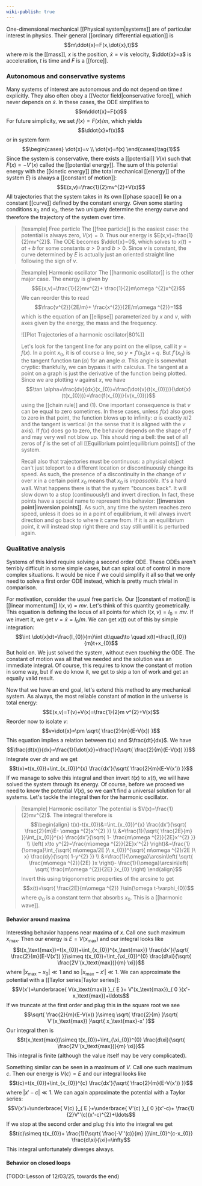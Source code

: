 ```yaml
---
wiki-publish: true
---
```

One-dimensional mechanical [[Physical system|systems]] are of particular interest in physics. Their general [[ordinary differential equation]] is
$$m\ddot{x}=F(x,\dot{x},t)$$
where $m$ is the [[mass]], $x$ is the position, $\dot{x}=v$ is velocity, $\ddot{x}=a$ is acceleration, $t$ is time and $F$ is a [[force]].
### Autonomous and conservative systems
Many systems of interest are autonomous and do not depend on time $t$ explicitly. They also often obey a [[Vector field|conservative force]], which never depends on $\dot{x}$. In these cases, the ODE simplifies to
$$m\ddot{x}=F(x)$$
For future simplicity, we set $f(x)=F(x)/m$, which yields
$$\ddot{x}=f(x)$$
or in system form
$$\begin{cases}
\dot{x}=v \\
\dot{v}=f(x)
\end{cases}\tag{1}$$
Since the system is conservative, there exists a [[potential]] $V(x)$ such that $F(x)=-V'(x)$ called the [[potential energy]]. The sum of this potential energy with the [[kinetic energy]] (the total mechanical [[energy]] of the system $E$) is always a [[constant of motion]]:
$$E(x,v)=\frac{1}{2}mv^{2}+V(x)$$
All trajectories that the system takes in its own [[phase space]] lie on a constant [[curve]] defined by the constant energy. Given some starting conditions $x_{0}$ and $v_{0}$, these two uniquely determine the energy curve and therefore the trajectory of the system over time.

> [!example] Free particle
> The [[free particle]] is the easiest case: the potential is always zero, $V(x)=0$. Thus our energy is $E(x,v)=\frac{1}{2}mv^{2}$. The ODE becomes $\ddot{x}=0$, which solves to $x(t)=at+b$ for some constants $a>0$ and $b>0$. Since $v$ is constant, the curve determined by $E$ is actually just an oriented straight line following the sign of $v$.

> [!example] Harmonic oscillator
> The [[harmonic oscillator]] is the other major case. The energy is given by
> $$E(x,v)=\frac{1}{2}mv^{2}+ \frac{1}{2}m\omega ^{2}x^{2}$$
> We can reorder this to read
> $$\frac{v^{2}}{2E/m}+ \frac{x^{2}}{2E/m\omega ^{2}}=1$$
> which is the equation of an [[ellipse]] parameterized by $x$ and $v$, with axes given by the energy, the mass and the frequency.
>
> ![[Plot Trajectories of a harmonic oscillator|80%]]
> 
> Let's look for the tangent line for any point on the ellipse, call it $y=f(x)$. In a point $x_{0}$, it is of course a line, so $y=f'(x_{0})x+q$. But $f'(x_{0})$ is the tangent function $\tan(\alpha)$ for an angle $\alpha$. This angle is somewhat cryptic: thankfully, we can bypass it with calculus. The tangent at a point on a graph is just the derivative of the function being plotted. Since we are plotting $v$ against $x$, we have
> $$\tan \alpha=\frac{dv}{dx}(x_{0})=\frac{\dot{v}(t(x_{0}))}{\dot{x}(t(x_{0}))}=\frac{f(x_{0})}{v(x_{0})}$$
> using the [[chain rule]] and $(1)$. One important consequence is that $v$ can be equal to zero sometimes. In these cases, unless $f(x)$ also goes to zero in that point, the function blows up to infinity: $\alpha$ is exactly $\pi/2$ and the tangent is vertical (in the sense that it is aligned with the $v$ axis). If $f(x)$ does go to zero, the behavior depends on the shape of $f$ and may very well not blow up. This should ring a bell: the set of all zeros of $f$ is the set of all [[Equilibrium point|equilibrium points]] of the system.
> 
> Recall also that trajectories must be continuous: a physical object can't just teleport to a different location or discontinuously change its speed. As such, the presence of a discontinuity in the change of $v$ over $x$ in a certain point $x_{0}$ means that $x_{0}$ is *impassable*. It's a hard wall. What happens there is that the system "bounces back". It will slow down to a stop (continuously!) and invert direction. In fact, these points have a special name to represent this behavior: **[[inversion point|inversion points]]**. As such, any time the system reaches zero speed, unless it does so in a point of equilibrium, it will always invert direction and go back to where it came from. If it is an equilibrium point, it will instead stop right there and stay still until it is perturbed again.
### Qualitative analysis
Systems of this kind require solving a second order ODE. These ODEs aren't terribly difficult in some simple cases, but can spiral out of control in more complex situations. It would be nice if we could simplify it all so that we only need to solve a first order ODE instead, which is pretty much trivial in comparison.

For motivation, consider the usual free particle. Our [[constant of motion]] is [[linear momentum]] $I(x,v)=mv$. Let's think of this quantity geometrically. This equation is defining the locus of all points for which $I(x,v)=I_{0}=mv$. If we invert it, we get $v=\dot{x}=I_{0}/m$. We can get $x(t)$ out of this by simple integration:
$$\int \dot{x}dt=\frac{I_{0}}{m}\int dt\quad\to \quad x(t)=\frac{I_{0}}{m}t+x_{0}$$
But hold on. We just solved the system, without even *touching* the ODE. The constant of motion was all that we needed and the solution was an immediate integral. Of course, this requires to know the constant of motion in some way, but if we do know it, we get to skip a ton of work and get an equally valid result.

Now that we have an end goal, let's extend this method to any mechanical system. As always, the most reliable constant of motion in the universe is total energy:
$$E(x,v)=T(v)+V(x)=\frac{1}{2}m v^{2}+V(x)$$
Reorder now to isolate $v$:
$$v=\dot{x}=\pm \sqrt{ \frac{2}{m}(E-V(x)) }$$
This equation implies a relation between $t(x)$ and $\frac{dt}{dx}$. We have
$$\frac{dt(x)}{dx}=\frac{1}{\dot{x}}=\frac{1}{\sqrt{ \frac{2}{m}(E-V(x)) }}$$
Integrate over $dx$ and we get
$$t(x)=t(x_{0})+\int_{x_{0}}^{x} \frac{dx'}{\sqrt{ \frac{2}{m}(E-V(x')) }}$$
If we manage to solve this integral and then invert $t(x)$ to $x(t)$, we will have solved the system through its energy. Of course, before we proceed we need to know the potential $V(x)$, so we can't find a universal solution for all systems. Let's tackle the integral then for the harmonic oscillator.

> [!example] Harmonic oscillator
> The potential is $V(x)=\frac{1}{2}mv^{2}$. The integral therefore is
> $$\begin{align}
> t(x)-t(x_{0})&=\int_{x_{0}}^{x} \frac{dx'}{\sqrt{ \frac{2}{m}E- \omega ^{2}x'^{2} }} \\
> &=\frac{1}{\sqrt{ \frac{2E}{m} }}\int_{x_{0}}^{x} \frac{dx'}{\sqrt{ 1- \frac{m\omega ^{2}}{2E}x'^{2} }} \\
\left( x\to y^{2}=\frac{m\omega ^{2}}{2E}x'^{2} \right)&=\frac{1}{\omega}\int_{\sqrt{ m\omega/2E }\ x_{0}}^{\sqrt{ m\omega ^{2}/2E }\ x} \frac{dy}{\sqrt{ 1-y^{2} }} \\
> &=\frac{1}{\omega}\arcsin\left( \sqrt{ \frac{m\omega ^{2}}{2E} }x \right)- \frac{1}{\omega}\arcsin\left( \sqrt{ \frac{m\omega ^{2}}{2E} }x_{0} \right)
> \end{align}$$
> Invert this using trigonometric properties of the arcsine to get
> $$x(t)=\sqrt{ \frac{2E}{m\omega ^{2}} }\sin(\omega t-\varphi_{0})$$
> where $\varphi_{0}$ is a constant term that absorbs $x_{0}$. This is a [[harmonic wave]].
#### Behavior around maxima
Interesting behavior happens near maxima of $x$. Call one such maximum $x_\text{max}$. Then our energy is $E=V(x_\text{max})$ and our integral looks like
$$t(x_\text{max})=t(x_{0})+\int_{x_{0}}^{x_\text{max}} \frac{dx'}{\sqrt{ \frac{2}{m}(E-V(x')) }}\simeq t(x_{0})+\int_{\xi_{0}}^{0} \frac{d\xi}{\sqrt{ \frac{2V'(x_\text{max})}{m} \xi}}$$
where $\lvert x_\text{max}-x_{0} \rvert\ll 1$ and so $\lvert x_\text{max}-x' \rvert\ll 1$. We can approximate the potential with a [[Taylor series|Taylor series]]:
$$V(x')=\underbrace{ V(x_\text{max}) }_{ E }+ V'(x_\text{max})_{ 0 }(x'-x_\text{max})+\ldots$$
If we truncate at the first order and plug this in the square root we see
$$\sqrt{ \frac{2}{m}(E-V(x)) }\simeq \sqrt{ \frac{2}{m} }\sqrt{ V'(x_\text{max}) }\sqrt{ x_\text{max}-x' }$$
Our integral then is
$$t(x_\text{max})\simeq t(x_{0})+\int_{\xi_{0}}^{0} \frac{d\xi}{\sqrt{ \frac{2V'(x_\text{max})}{m} \xi}}$$
This integral is finite (although the value itself may be very complicated).

Something similar can be seen in a maximum of $V$. Call one such maximum $c$. Then our energy is $V(c)=E$ and our integral looks like
$$t(c)=t(x_{0})+\int_{x_{0}}^{c} \frac{dx'}{\sqrt{ \frac{2}{m}(E-V(x')) }}$$
where $\lvert x'-c \rvert\ll 1$. We can again approximate the potential with a Taylor series:
$$V(x')=\underbrace{ V(c) }_{ E }+\underbrace{ V'(c) }_{ 0 }(x'-c)+ \frac{1}{2}V''(c)(x'-c)^{2}+\ldots$$
If we stop at the second order and plug this into the integral we get
$$t(c)\simeq t(x_{0})+ \frac{1}{\sqrt{ \frac{-V''(c)}{m} }}\int_{0}^{c-x_{0}} \frac{d\xi}{\xi}=\infty$$
This integral unfortunately diverges always.
#### Behavior on closed loops
(TODO: Lesson of 12/03/25, towards the end)